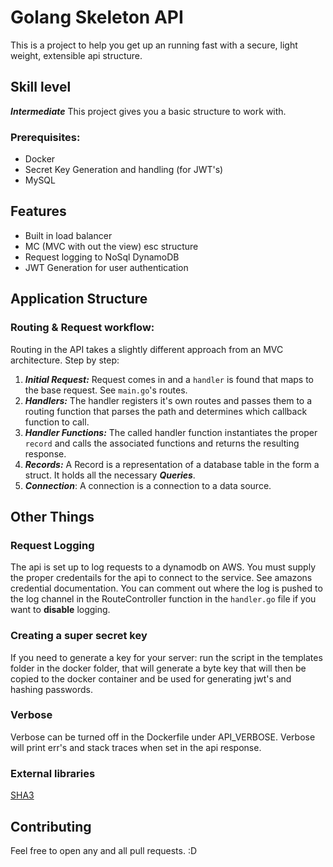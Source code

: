 # Golang Skeleton API
This is a project to help you get up an running fast with a secure, light weight, extensible api structure.

## Skill level
***Intermediate***
This project gives you a basic structure to work with.
### Prerequisites:
- Docker
- Secret Key Generation and handling (for JWT's)
- MySQL

## Features
- Built in load balancer
- MC (MVC with out the view) esc structure
- Request logging to NoSql DynamoDB
- JWT Generation for user authentication


## Application Structure
### Routing & Request workflow:
Routing in the API takes a slightly different approach from an MVC architecture.
Step by step:
1. ***Initial Request:*** Request comes in and a `handler` is found that maps to the base request. See `main.go`'s routes.
2. ***Handlers:*** The handler registers it's own routes and passes them to a routing function that parses the path and 
determines which callback function to call.
3. ***Handler Functions:*** The called handler function instantiates the proper `record` and calls the associated functions and returns the resulting response.
4. ***Records:*** A Record is a representation of a database table in the form a struct. It holds all the necessary ***Queries***.
6. ***Connection***: A connection is a connection to a data source.

## Other Things
### Request Logging
The api is set up to log requests to a dynamodb on AWS. You must supply the proper credentails for the api to connect to the service.
See amazons credential documentation. You can comment out where the log is pushed to the log channel in the RouteController 
function in the `handler.go` file if you want to **disable** logging.

### Creating a super secret key
If you need to generate a key for your server: run the script in the templates folder in the docker folder, that will generate a byte key that will then be copied to the docker container and be used for generating jwt's and hashing passwords.

### Verbose
Verbose can be turned off in the Dockerfile under API_VERBOSE. Verbose will print err's and stack traces when set in the api response.
 
### External libraries
[SHA3](http://golang.org/x/crypto/sha3)

## Contributing
Feel free to open any and all pull requests. :D
